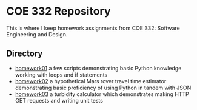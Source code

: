 # COE 332 Repository

This is where I keep homework assignments from COE 332: Software Engineering and Design.

## Directory

- [homework01](homework01) a few scripts demonstrating basic Python knowledge working with loops and if statements
- [homework02](homework02) a hypothetical Mars rover travel time estimator demonstrating basic proficiency of using Python in tandem with JSON
- [homework03](homework03) a turbidity calculator which demonstrates making HTTP GET requests and writing unit tests
